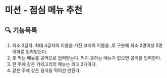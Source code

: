 # 미션 - 점심 메뉴 추천

## 🔍 기능목록
1. 최소 2글자, 최대 4글자의 이름을 가진 코치의 이름을 ,로 구분해 최소 2명이상 5명 이하로 입력받는다.
2. 못 먹는 메뉴를 공백으로 입력받는다. 먹지 못하는 메뉴가 없으면 공백을 입력한다.
3. 한 주에 같은 카테고리의 메뉴는 최대 2개이다.
4. 같은 주에 같은 음식을 먹어선 안된다.
